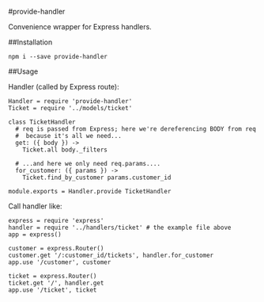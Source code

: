 #provide-handler

Convenience wrapper for Express handlers.

##Installation

`npm i --save provide-handler`

##Usage

Handler (called by Express route):
```
Handler = require 'provide-handler'
Ticket = require '../models/ticket'

class TicketHandler
  # req is passed from Express; here we're dereferencing BODY from req
  #  because it's all we need...
  get: ({ body }) ->
    Ticket.all body._filters

  # ...and here we only need req.params....
  for_customer: ({ params }) ->
    Ticket.find_by_customer params.customer_id

module.exports = Handler.provide TicketHandler
```

Call handler like:
```
express = require 'express'
handler = require '../handlers/ticket' # the example file above
app = express()

customer = express.Router()
customer.get '/:customer_id/tickets', handler.for_customer
app.use '/customer', customer

ticket = express.Router()
ticket.get '/', handler.get
app.use '/ticket', ticket
```
